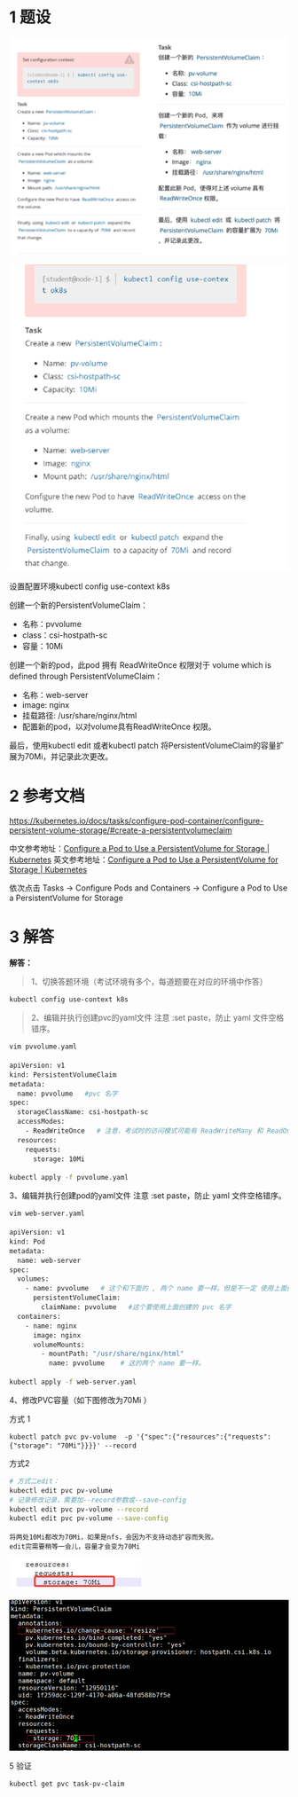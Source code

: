 

# 1 题设

![](image/13cka20240429174739.png)


![](image/1870449-20230918131816256-1716520292.png)

设置配置环境kubectl config use-context k8s

创建一个新的PersistentVolumeClaim：

- 名称：pvvolume
- class：csi-hostpath-sc
- 容量：10Mi

创建一个新的pod，此pod 拥有 ReadWriteOnce 权限对于 volume which is defined through PersistentVolumeClaim：
- 名称：web-server
- image: nginx
- 挂载路径: /usr/share/nginx/html  
- 配置新的pod，以对volume具有ReadWriteOnce 权限。  

最后，使用kubectl edit 或者kubectl patch 将PersistentVolumeClaim的容量扩展为70Mi，并记录此次更改。

# 2 参考文档 

https://kubernetes.io/docs/tasks/configure-pod-container/configure-persistent-volume-storage/#create-a-persistentvolumeclaim

中文参考地址：[Configure a Pod to Use a PersistentVolume for Storage | Kubernetes](https://kubernetes.io/zh-cn/docs/tasks/configure-pod-container/configure-persistent-volume-storage/)
英文参考地址：[Configure a Pod to Use a PersistentVolume for Storage | Kubernetes](https://kubernetes.io/docs/tasks/configure-pod-container/configure-persistent-volume-storage/)

依次点击 Tasks → Configure Pods and Containers → Configure a Pod to Use a PersistentVolume for Storage

# 3 解答


**解答：**

> 1、切换答题环境（考试环境有多个，每道题要在对应的环境中作答）

```bash
kubectl config use-context k8s
```

> 2、编辑并执行创建pvc的yaml文件
注意 :set paste，防止 yaml 文件空格错序。
```bash
vim pvvolume.yaml
 
apiVersion: v1
kind: PersistentVolumeClaim
metadata:
  name: pvvolume   #pvc 名字
spec:
  storageClassName: csi-hostpath-sc
  accessModes:
    - ReadWriteOnce   # 注意，考试时的访问模式可能有 ReadWriteMany 和 ReadOnlyMany 和 ReadWriteOnce，根据题目要求写。
  resources:
    requests:
      storage: 10Mi
 
kubectl apply -f pvvolume.yaml
```

3、编辑并执行创建pod的yaml文件
注意 :set paste，防止 yaml 文件空格错序。
```bash
vim web-server.yaml
 
apiVersion: v1
kind: Pod
metadata:
  name: web-server
spec:
  volumes:
    - name: pvvolume   # 这个和下面的 , 两个 name 要一样。但是不一定 使用上面创建的 pvc 名字
      persistentVolumeClaim:
        claimName: pvvolume   #这个要使用上面创建的 pvc 名字
  containers:
    - name: nginx
      image: nginx
      volumeMounts:
        - mountPath: "/usr/share/nginx/html"
          name: pvvolume    # 这的两个 name 要一样。
 
kubectl apply -f web-server.yaml
```

4、修改PVC容量（如下图修改为70Mi ）


方式 1
```
kubectl patch pvc pv-volume  -p '{"spec":{"resources":{"requests":{"storage": "70Mi"}}}}' --record
```

方式2 

```bash
# 方式二edit：
kubectl edit pvc pv-volume 
# 记录修改记录，需要加--record参数或--save-config
kubectl edit pvc pv-volume --record
kubectl edit pvc pv-volume --save-config

将两处10Mi都改为70Mi，如果是nfs，会因为不支持动态扩容而失败。
edit完需要稍等一会儿，容量才会变为70Mi

```

![](image/19cka20240430114349.jpg)

![](image/1870449-20230918131842254-605620678.png)

5 验证

```shell
kubectl get pvc task-pv-claim
```
